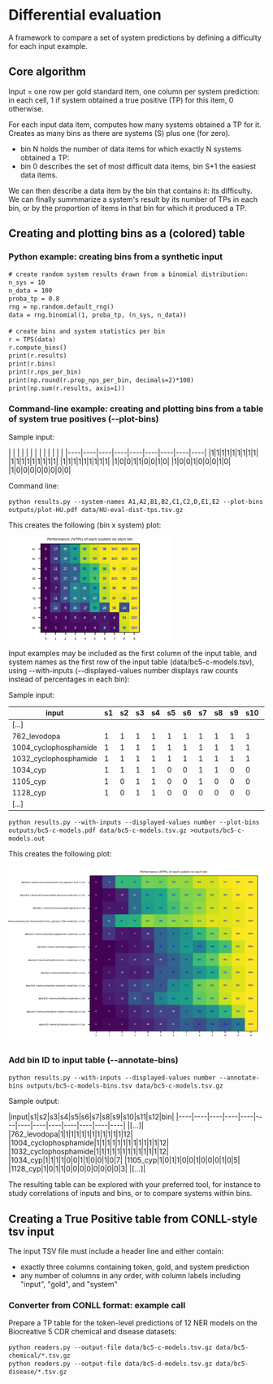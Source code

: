 # Differential evaluation

A framework to compare a set of system predictions by defining a difficulty for each input example.

## Core algorithm

Input = one row per gold standard item, one column per system prediction:
in each cell, 1 if system obtained a true positive (TP) for this item, 0 otherwise.

For each input data item, computes how many systems obtained a TP for it.
Creates as many bins as there are systems (S) plus one (for zero).

  - bin N holds the number of data items for which exactly N systems obtained a TP:
  - bin 0 describes the set of most difficult data items, bin S+1 the easiest data items.

We can then describe a data item by the bin that contains it: its difficulty.
We can finally summmarize a system's result by its number of TPs in each bin,
or by the proportion of items in that bin for which it produced a TP.

## Creating and plotting bins as a (colored) table
### Python example: creating bins from a synthetic input
    # create random system results drawn from a binomial distribution:
    n_sys = 10
    n_data = 100
    proba_tp = 0.8
    rng = np.random.default_rng()
    data = rng.binomial(1, proba_tp, (n_sys, n_data))

    # create bins and system statistics per bin
    r = TPS(data)
    r.compute_bins()
    print(r.results)
    print(r.bins)
    print(r.nps_per_bin)
    print(np.round(r.prop_nps_per_bin, decimals=2)*100)
    print(np.sum(r.results, axis=1))

### Command-line example: creating and plotting bins from a table of system true positives (--plot-bins)

Sample input:

| | | | | | | | | | | | |
|----|----|----|----|----|----|----|----|----|
|1|1|1|1|1|1|1|1|1|
|1|1|1|1|1|1|1|1|1|
|1|1|1|1|1|1|1|1|1|
|1|0|0|1|1|0|0|1|0|
|1|0|0|1|0|0|0|1|0|
|1|0|0|0|0|0|0|0|0|

Command line:

    python results.py --system-names A1,A2,B1,B2,C1,C2,D,E1,E2 --plot-bins outputs/plot-HU.pdf data/HU-eval-dist-tps.tsv.gz

This creates the following (bin x system) plot:

![alt text](./outputs/plot-HU.png "Comparing the true positives of 9 systems on the same dataset")

Input examples may be included as the first column of the input table, and system names as the first row of the input table (data/bc5-c-models.tsv), using --with-inputs (--displayed-values number displays raw counts instead of percentages in each bin):

Sample input:

|input|s1|s2|s3|s4|s5|s6|s7|s8|s9|s10|s11|s12|
|----|----|----|----|----|----|----|----|----|----|----|----|----|
|[...]|
|762_levodopa|1|1|1|1|1|1|1|1|1|1|1|1|
|1004_cyclophosphamide|1|1|1|1|1|1|1|1|1|1|1|1|
|1032_cyclophosphamide|1|1|1|1|1|1|1|1|1|1|1|1|
|1034_cyp|1|1|1|1|0|0|1|1|0|0|1|0|
|1105_cyp|1|0|1|1|0|0|1|0|0|0|1|0|
|1128_cyp|1|0|1|1|0|0|0|0|0|0|0|0|
|[...]|



    python results.py --with-inputs --displayed-values number --plot-bins outputs/bc5-c-models.pdf data/bc5-c-models.tsv.gz >outputs/bc5-c-models.out

This creates the following plot:

![alt text](./outputs/bc5-c-models.png "Comparing the true positives of 12 systems on the same dataset")

### Add bin ID to input table (--annotate-bins)

    python results.py --with-inputs --displayed-values number --annotate-bins outputs/bc5-c-models-bins.tsv data/bc5-c-models.tsv.gz

Sample output:

|input|s1|s2|s3|s4|s5|s6|s7|s8|s9|s10|s11|s12|bin|
|----|----|----|----|----|----|----|----|----|----|----|----|----|
|[...]|
|762_levodopa|1|1|1|1|1|1|1|1|1|1|1|1|12|
|1004_cyclophosphamide|1|1|1|1|1|1|1|1|1|1|1|1|12|
|1032_cyclophosphamide|1|1|1|1|1|1|1|1|1|1|1|1|12|
|1034_cyp|1|1|1|1|0|0|1|1|0|0|1|0|7|
|1105_cyp|1|0|1|1|0|0|1|0|0|0|1|0|5|
|1128_cyp|1|0|1|1|0|0|0|0|0|0|0|0|3|
|[...]|

The resulting table can be explored with your preferred tool, for instance to study correlations of inputs and bins, or to compare systems within bins.


## Creating a True Positive table from CONLL-style tsv input

The input TSV file must include a header line and either contain:

- exactly three columns containing token, gold, and system prediction
- any number of columns in any order, with column labels including "input", "gold", and "system"

### Converter from CONLL format: example call

Prepare a TP table for the token-level predictions of 12 NER models on the Biocreative 5 CDR chemical and disease datasets:

    python readers.py --output-file data/bc5-c-models.tsv.gz data/bc5-chemical/*.tsv.gz
    python readers.py --output-file data/bc5-d-models.tsv.gz data/bc5-disease/*.tsv.gz
